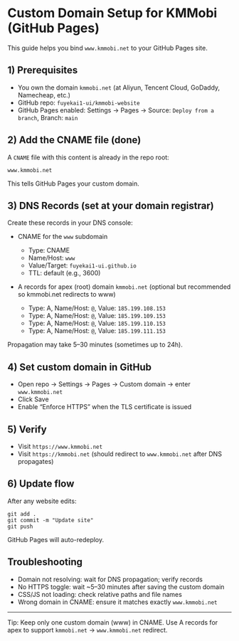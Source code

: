 # Custom Domain Setup for KMMobi (GitHub Pages)

This guide helps you bind `www.kmmobi.net` to your GitHub Pages site.

## 1) Prerequisites
- You own the domain `kmmobi.net` (at Aliyun, Tencent Cloud, GoDaddy, Namecheap, etc.)
- GitHub repo: `fuyekai1-ui/kmmobi-website`
- GitHub Pages enabled: Settings → Pages → Source: `Deploy from a branch`, Branch: `main`

## 2) Add the CNAME file (done)
A `CNAME` file with this content is already in the repo root:
```
www.kmmobi.net
```
This tells GitHub Pages your custom domain.

## 3) DNS Records (set at your domain registrar)
Create these records in your DNS console:

- CNAME for the `www` subdomain
  - Type: CNAME
  - Name/Host: `www`
  - Value/Target: `fuyekai1-ui.github.io`
  - TTL: default (e.g., 3600)

- A records for apex (root) domain `kmmobi.net` (optional but recommended so kmmobi.net redirects to www)
  - Type: A, Name/Host: `@`, Value: `185.199.108.153`
  - Type: A, Name/Host: `@`, Value: `185.199.109.153`
  - Type: A, Name/Host: `@`, Value: `185.199.110.153`
  - Type: A, Name/Host: `@`, Value: `185.199.111.153`

Propagation may take 5–30 minutes (sometimes up to 24h).

## 4) Set custom domain in GitHub
- Open repo → Settings → Pages → Custom domain → enter `www.kmmobi.net`
- Click Save
- Enable “Enforce HTTPS” when the TLS certificate is issued

## 5) Verify
- Visit `https://www.kmmobi.net`
- Visit `https://kmmobi.net` (should redirect to `www.kmmobi.net` after DNS propagates)

## 6) Update flow
After any website edits:
```
git add .
git commit -m "Update site"
git push
```
GitHub Pages will auto-redeploy.

## Troubleshooting
- Domain not resolving: wait for DNS propagation; verify records
- No HTTPS toggle: wait ~5–30 minutes after saving the custom domain
- CSS/JS not loading: check relative paths and file names
- Wrong domain in CNAME: ensure it matches exactly `www.kmmobi.net`

---
Tip: Keep only one custom domain (www) in CNAME. Use A records for apex to support `kmmobi.net` → `www.kmmobi.net` redirect.
